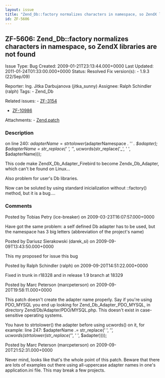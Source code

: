 ```yaml
---
layout: issue
title: "Zend_Db::factory normalizes characters in namespace, so ZendX libraries are not found"
id: ZF-5606
---
```


ZF-5606: Zend\_Db::factory normalizes characters in namespace, so ZendX libraries are not found
-----------------------------------------------------------------------------------------------

 Issue Type: Bug Created: 2009-01-21T23:13:44.000+0000 Last Updated: 2011-01-24T01:33:00.000+0000 Status: Resolved Fix version(s): - 1.9.3 (22/Sep/09)
 
 Reporter:  Ing. Jitka Darbujanova (jitka\_sunny)  Assignee:  Ralph Schindler (ralph)  Tags: - Zend\_Db
 
 Related issues: - [ZF-3154](/issues/browse/ZF-3154)
- [ZF-10986](/issues/browse/ZF-10986)
 
 Attachments: - [Zend.patch](/issues/secure/attachment/12194/Zend.patch)
 
### Description

on line 240: $adapterName = strtolower($adapterNamespace . '_' . $adapter); $adapterName = str\_replace(' ', '_', ucwords(str\_replace('\_', ' ', $adapterName)));

This code make ZendX\_Db\_Adapter\_Firebird to become Zendx\_Db\_Adapter, which can't be found on Linux...

Also problem for user's Db libraries.

Now can be soluted by using standard inicialization without ::factory() method, but it is a bug....

 

 

### Comments

Posted by Tobias Petry (ice-breaker) on 2009-03-23T16:07:57.000+0000

Have got the same problem: a self defined Db adapter has to be used, but the namespace has 3 big letters (abbreviation of the project's name)

 

 

Posted by Dariusz Sierakowski (darek\_si) on 2009-09-09T13:43:50.000+0000

This my proposed for issue this bug

 

 

Posted by Ralph Schindler (ralph) on 2009-09-20T14:51:22.000+0000

Fixed in trunk in r18328 and in release 1.9 branch at 18329

 

 

Posted by Marc Peterson (marcpeterson) on 2009-09-20T19:58:11.000+0000

This patch doesn't create the adapter name properly. Say if you're using PDO\_MYSQL you end up looking for Zend\_Db\_Adapter\_PDO\_MYSQL, in directory Zend/Db/Adapter/PDO/MYSQL.php. This doesn't exist in case-sensitive operating systems.

You have to strtolower() the adapter before using ucwords() on it, for example: line 247: $adapterName .= str\_replace(' ', '_', ucwords(strtolower(str\_replace('_', ' ', $adapter))));

 

 

Posted by Marc Peterson (marcpeterson) on 2009-09-20T21:52:31.000+0000

Never mind, looks like that's the whole point of this patch. Beware that there are lots of examples out there using all-uppercase adapter names in one's application.ini file. This may break a few projects.

 

 